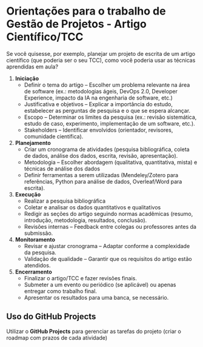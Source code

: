 # Orientações para o trabalho de Gestão de Projetos - Artigo Científico/TCC

Se você quisesse, por exemplo, planejar um projeto de escrita de um artigo científico (que poderia ser o seu TCC), como você poderia usar as técnicas aprendidas em aula?

1. **Iniciação**
    - Definir o tema do artigo – Escolher um problema relevante na área de software (ex.: metodologias ágeis, DevOps 2.0, Developer Experience, impacto da IA na engenharia de software, etc.)
    - Justificativa e objetivos – Explicar a importância do estudo, estabelecer as perguntas de pesquisa e o que se espera alcançar.
    - Escopo – Determinar os limites da pesquisa (ex.: revisão sistemática, estudo de caso, experimento, implementação de um software, etc.).
    - Stakeholders – Identificar envolvidos (orientador, revisores, comunidade científica).
4. **Planejamento** 
    - Criar um cronograma de atividades (pesquisa bibliográfica, coleta de dados, análise dos dados, escrita, revisão, apresentação).
    - Metodologia – Escolher abordagem (qualitativa, quantitativa, mista) e técnicas de análise dos dados
    - Definir ferramentas a serem utilizadas (Mendeley/Zotero para referências, Python para análise de dados, Overleaf/Word para escrita).
6. **Execução**
    - Realizar a pesquisa bibliográfica
    - Coletar e analisar os dados quantitativos e qualitativos
    - Redigir as seções do artigo seguindo normas acadêmicas (resumo, introdução, metodologia, resultados, conclusão).
    - Revisões internas – Feedback entre colegas ou professores antes da submissão.
4. **Monitoramento**
    - Revisar e ajustar cronograma – Adaptar conforme a complexidade da pesquisa.
    - Validação de qualidade – Garantir que os requisitos do artigo estão atendidos.
6. **Encerramento**
    - Finalizar o artigo/TCC e fazer revisões finais.
    - Submeter a um evento ou periódico (se aplicável) ou apenas entregar como trabalho final.
    - Apresentar os resultados para uma banca, se necessário.

## Uso do GitHub Projects
Utilizar o **GitHub Projects** para gerenciar as tarefas do projeto (criar o roadmap com prazos de cada atividade)


